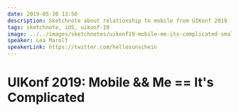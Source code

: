 ```yaml
---
date: 2019-05-30 13:50
description: Sketchnote about relationship to mobile from UIKonf 2019
tags: sketchnote, iOS, uikonf-19
image: ../../images/sketchnotes/uikonf19-mobile-me-its-complicated-small.jpg
speaker: Lea Marolt
speakerLink: https://twitter.com/hellosunschein
---
```


# UIKonf 2019: Mobile && Me == It's Complicated
